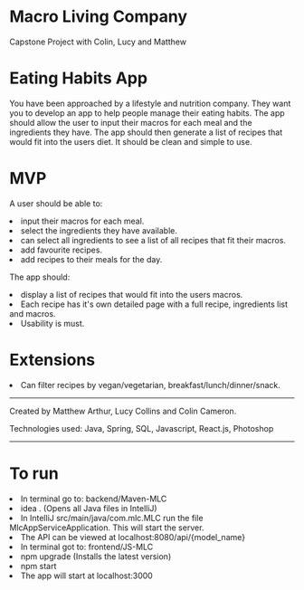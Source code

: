 # Macro Living Company
Capstone Project with Colin, Lucy and Matthew

# Eating Habits App

You have been approached by a lifestyle and nutrition company. They want you to develop an app to help people manage their eating habits. The app should allow the user to input their macros for each meal and the ingredients they have. The app should then generate a list of recipes that would fit into the users diet. It should be clean and simple to use.

# MVP

A user should be able to:

<li>input their macros for each meal.
<li>select the ingredients they have available.
<li>can select all ingredients to see a list of all recipes that fit their macros.
<li>add favourite recipes.
<li>add recipes to their meals for the day.

The app should:

<li>display a list of recipes that would fit into the users macros.

<li>Each recipe has it's own detailed page with a full recipe, ingredients list and macros.
<li>Usability is must.

# Extensions


<li>Can filter recipes by vegan/vegetarian, breakfast/lunch/dinner/snack.

------------------------------------------------------------

Created by Matthew Arthur, Lucy Collins and Colin Cameron.

Technologies used: Java, Spring, SQL, Javascript, React.js, Photoshop

-----------------------------------------------------

 # To run 

 <li> In terminal go to: backend/Maven-MLC
 <li> idea .     (Opens all Java files in IntelliJ)
 <li> In IntelliJ src/main/java/com.mlc.MLC run the file MlcAppServiceApplication. This will start the server.
 <li> The API can be viewed at localhost:8080/api/{model_name}
 
 <li> In terminal got to: frontend/JS-MLC
 <li> npm upgrade   (Installs the latest version)
 <li> npm start
 <li> The app will start at localhost:3000
